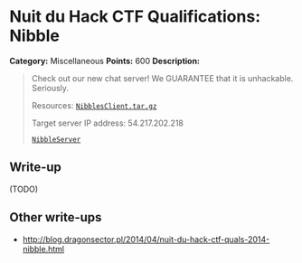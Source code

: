 # Nuit du Hack CTF Qualifications: Nibble

**Category:** Miscellaneous
**Points:** 600
**Description:**

> Check out our new chat server! We GUARANTEE that it is unhackable. Seriously.
>
> Resources: [`NibblesClient.tar.gz`](NibblesClient.tar.gz)
>
> Target server IP address: 54.217.202.218
>
> [`NibbleServer`](NibbleServer)

## Write-up

(TODO)

## Other write-ups

* <http://blog.dragonsector.pl/2014/04/nuit-du-hack-ctf-quals-2014-nibble.html>
